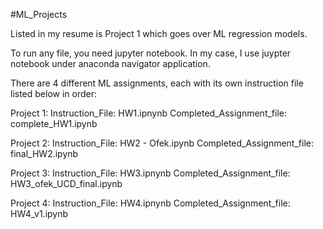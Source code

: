 #ML_Projects

Listed in my resume is Project 1 which goes over ML regression models.

To run any file, you need jupyter notebook.
In my case, I use juypter notebook under anaconda navigator application.

There are 4 different ML assignments, each with its own instruction file listed below in order:

Project 1:
Instruction_File: HW1.ipnynb
Completed_Assignment_file: complete_HW1.ipynb

Project 2:
Instruction_File: HW2 - Ofek.ipynb
Completed_Assignment_file: final_HW2.ipynb 

Project 3:
Instruction_File: HW3.ipnynb
Completed_Assignment_file: HW3_ofek_UCD_final.ipynb

Project 4:
Instruction_File: HW4.ipnynb
Completed_Assignment_file:  HW4_v1.ipynb

